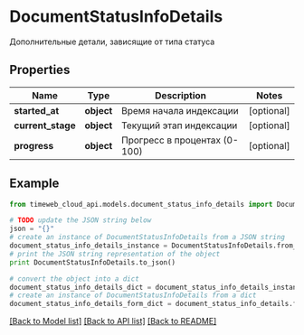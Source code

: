 # DocumentStatusInfoDetails

Дополнительные детали, зависящие от типа статуса

## Properties
Name | Type | Description | Notes
------------ | ------------- | ------------- | -------------
**started_at** | **object** | Время начала индексации | [optional] 
**current_stage** | **object** | Текущий этап индексации | [optional] 
**progress** | **object** | Прогресс в процентах (0-100) | [optional] 

## Example

```python
from timeweb_cloud_api.models.document_status_info_details import DocumentStatusInfoDetails

# TODO update the JSON string below
json = "{}"
# create an instance of DocumentStatusInfoDetails from a JSON string
document_status_info_details_instance = DocumentStatusInfoDetails.from_json(json)
# print the JSON string representation of the object
print DocumentStatusInfoDetails.to_json()

# convert the object into a dict
document_status_info_details_dict = document_status_info_details_instance.to_dict()
# create an instance of DocumentStatusInfoDetails from a dict
document_status_info_details_form_dict = document_status_info_details.from_dict(document_status_info_details_dict)
```
[[Back to Model list]](../README.md#documentation-for-models) [[Back to API list]](../README.md#documentation-for-api-endpoints) [[Back to README]](../README.md)


